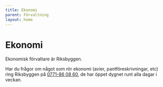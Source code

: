 ```yaml
---
title: Ekonomi
parent: Förvaltning
layout: home
---
```


# Ekonomi

Ekonomisk förvaltare är Riksbyggen.

Har du frågor om något som rör ekonomi (avier, pantföreskrivningar, etc) ring Riksbyggen på [0771-86 08 60](tel:0771-860860), de har öppet dygnet runt alla dagar i veckan.